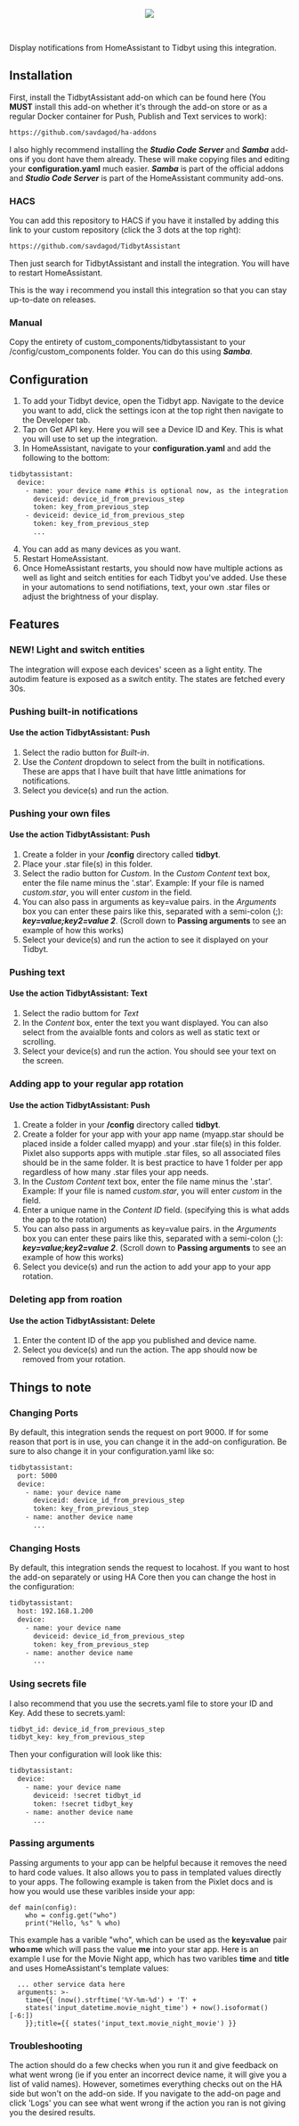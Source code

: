 <p align="center">
  <img src="https://raw.githubusercontent.com/savdagod/TidbytAssistant/main/logo.png">
</p>
</br>

Display notifications from HomeAssistant to Tidbyt using this integration. 

## Installation
First, install the TidbytAssistant add-on which can be found here (You **MUST** install this add-on whether it's through the add-on store or as a regular Docker container for Push, Publish and Text services to work):

```txt
https://github.com/savdagod/ha-addons
```

I also highly recommend installing the ***Studio Code Server*** and ***Samba*** add-ons if you dont have them already. These will make copying files and editing your **configuration.yaml** much easier. ***Samba*** is part of the official addons and ***Studio Code Server*** is part of the HomeAssistant community add-ons.

### HACS
You can add this repository to HACS if you have it installed by adding this link to your custom repository (click the 3 dots at the top right):
```txt
https://github.com/savdagod/TidbytAssistant
```
Then just search for TidbytAssistant and install the integration. You will have to restart HomeAssistant.

This is the way i recommend you install this integration so that you can stay up-to-date on releases.

### Manual
Copy the entirety of custom_components/tidbytassistant to your /config/custom_components folder. You can do this using ***Samba***.


## Configuration
1. To add your Tidbyt device, open the Tidbyt app. Navigate to the device you want to add, click the settings icon at the top right then navigate to the Developer tab.
2. Tap on Get API key. Here you will see a Device ID and Key. This is what you will use to set up the integration.
3. In HomeAssistant, navigate to your **configuration.yaml** and add the following to the bottom:
```txt
tidbytassistant:
  device:
    - name: your device name #this is optional now, as the integration will get the device name using the Tidbyt API
      deviceid: device_id_from_previous_step
      token: key_from_previous_step
    - deviceid: device_id_from_previous_step
      token: key_from_previous_step
      ...
```
4. You can add as many devices as you want.
5. Restart HomeAssistant.
6. Once HomeAssistant restarts, you should now have multiple actions as well as light and seitch entities for each Tidbyt you've added. Use these in your automations to send notifiations, text, your own .star files or adjust the brightness of your display.

## Features

### NEW! Light and switch entities
The integration will expose each devices' sceen as a light entity. The autodim feature is exposed as a switch entity. The states are fetched every 30s.

### Pushing built-in notifications
#### Use the action TidbytAssistant: Push
1. Select the radio button for *Built-in*.
2. Use the *Content* dropdown to select from the built in notifications. These are apps that I have built that have little animations for notifications.
3. Select you device(s) and run the action.

### Pushing your own files
#### Use the action TidbytAssistant: Push
1. Create a folder in your **/config** directory called **tidbyt**.
2. Place your .star file(s) in this folder.
3. Select the radio button for *Custom*. In the *Custom Content* text box, enter the file name minus the '.star'. Example: If your file is named *custom.star*, you will enter *custom* in the field.
4. You can also pass in arguments as key=value pairs. in the *Arguments* box you can enter these pairs like this, separated with a semi-colon (;): ***key=value;key2=value 2***. (Scroll down to **Passing arguments** to see an example of how this works)
5. Select your device(s) and run the action to see it displayed on your Tidbyt.
   
### Pushing text
#### Use the action TidbytAssistant: Text
1. Select the radio buttom for *Text*
2. In the *Content* box, enter the text you want displayed. You can also select from the avaialble fonts and colors as well as static text or scrolling.
4. Select your device(s) and run the action. You should see your text on the screen.

### Adding app to your regular app rotation
#### Use the action TidbytAssistant: Push
1. Create a folder in your **/config** directory called **tidbyt**.
2. Create a folder for your app with your app name (myapp.star should be placed inside a folder called myapp) and your .star file(s) in this folder. Pixlet also supports apps with mutiple .star files, so all associated files should be in the same folder. It is best practice to have 1 folder per app regardless of how many .star files your app needs.
3. In the *Custom Content* text box, enter the file name minus the '.star'. Example: If your file is named *custom.star*, you will enter *custom* in the field.
4. Enter a unique name in the *Content ID* field. (specifying this is what adds the app to the rotation)
5. You can also pass in arguments as key=value pairs. in the *Arguments* box you can enter these pairs like this, separated with a semi-colon (;): ***key=value;key2=value 2***. (Scroll down to **Passing arguments** to see an example of how this works)
6. Select you device(s) and run the action to add your app to your app rotation.

### Deleting app from roation
#### Use the action TidbytAssistant: Delete
1. Enter the content ID of the app you published and device name.
2. Select you device(s) and run the action. The app should now be removed from your rotation.
   
## Things to note
### Changing Ports
By default, this integration sends the request on port 9000. If for some reason that port is in use, you can change it in the add-on configuration. Be sure to also change it in your configuration.yaml like so:
```txt
tidbytassistant:
  port: 5000
  device:
    - name: your device name
      deviceid: device_id_from_previous_step
      token: key_from_previous_step
    - name: another device name
      ...
```

### Changing Hosts
By default, this integration sends the request to locahost. If you want to host the add-on separately or using HA Core then you can change the host in the configuration:
```txt
tidbytassistant:
  host: 192.168.1.200
  device:
    - name: your device name
      deviceid: device_id_from_previous_step
      token: key_from_previous_step
    - name: another device name
      ...
```

### Using secrets file
I also recommend that you use the secrets.yaml file to store your ID and Key. Add these to secrets.yaml:
```txt
tidbyt_id: device_id_from_previous_step
tidbyt_key: key_from_previous_step
```
Then your configuration will look like this:
```txt
tidbytassistant:
  device:
    - name: your device name
      deviceid: !secret tidbyt_id
      token: !secret tidbyt_key
    - name: another device name
      ...
```

### Passing arguments
Passing arguments to your app can be helpful because it removes the need to hard code values. It also allows you to pass in templated values directly to your apps. The following example is taken from the Pixlet docs and is how you would use these varibles inside your app:
```
def main(config):
    who = config.get("who")
    print("Hello, %s" % who)
```
This example has a varible "who", which can be used as the **key=value** pair **who=me** which will pass the value **me** into your star app. Here is an example I use for the Movie Night app, which has two varibles **time** and **title** and uses HomeAssistant's template values:
```
  ... other service data here
  arguments: >-
    time={{ (now().strftime('%Y-%m-%d') + 'T' +
    states('input_datetime.movie_night_time') + now().isoformat()[-6:]) 
    }};title={{ states('input_text.movie_night_movie') }}
```

### Troubleshooting
The action should do a few checks when you run it and give feedback on what went wrong (ie if you enter an incorrect device name, it will give you a list of valid names). However, sometimes everything checks out on the HA side but won't on the add-on side. If you navigate to the add-on page and click 'Logs' you can see what went wrong if the action you ran is not giving you the desired results.
